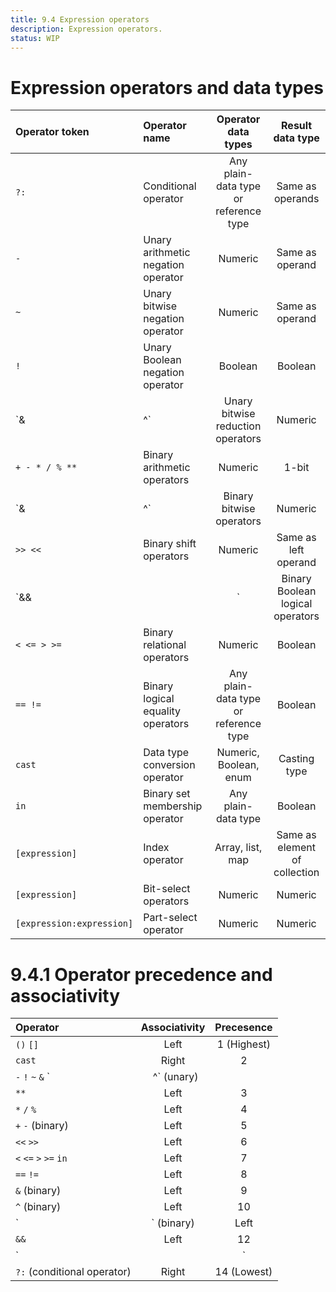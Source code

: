 ```yaml
---
title: 9.4 Expression operators
description: Expression operators.
status: WIP
---
```


# Expression operators and data types

| Operator token            | Operator name                         | Operator data types                   | Result data type              |
| :------------------------ | :------------------------------------ | :-----------------------------------: | :---------------------------: |
| `?:`                      | Conditional operator                  | Any plain-data type or reference type | Same as operands              |
| `-`                       | Unary arithmetic negation operator    | Numeric                               | Same as operand               |
| `~`                       | Unary bitwise negation operator       | Numeric                               | Same as operand               |
| `!`                       | Unary Boolean negation operator       | Boolean                               | Boolean                       |
| `& | ^`                   | Unary bitwise reduction operators     | Numeric                               | 1-bit                         |
| `+ - * / % **`            | Binary arithmetic operators           | Numeric                               | 1-bit                         |
| `& | ^`                   | Binary bitwise operators              | Numeric                               | 1-bit                         |
| `>> <<`                   | Binary shift operators                | Numeric                               | Same as left operand          |
| `&& ||`                   | Binary Boolean logical operators      | Boolean                               | Same as operands              |
| `< <= > >=`               | Binary relational operators           | Numeric                               | Boolean                       |
| `== !=`                   | Binary logical equality operators     | Any plain-data type or reference type | Boolean                       |
| `cast`                    | Data type conversion operator         | Numeric, Boolean, enum                | Casting type                  |
| `in`                      | Binary set membership operator        | Any plain-data type                   | Boolean                       |
| `[expression]`            | Index operator                        | Array, list, map                      | Same as element of collection |
| `[expression]`            | Bit-select operators                  | Numeric                               | Numeric                       |
| `[expression:expression]` | Part-select operator                  | Numeric                               | Numeric                       |

# 9.4.1 Operator precedence and associativity

| Operator                          | Associativity | Precesence    |
| :-------------------------------- | :-----------: | :-----------: |
| `()` `[]`                         | Left          | 1 (Highest)   |
| `cast`                            | Right         | 2             |
| `-` `!` `~` `&` `|` `^` (unary)   |               | 2             |
| `**`                              | Left          | 3             |
| `*` `/` `%`                       | Left          | 4             |
| `+` `-` (binary)                  | Left          | 5             |
| `<<` `>>`                         | Left          | 6             |
| `<` `<=` `>` `>=` `in`            | Left          | 7             |
| `==` `!=`                         | Left          | 8             |
| `&` (binary)                      | Left          | 9             |
| `^` (binary)                      | Left          | 10            |
| `|` (binary)                      | Left          | 11            |
| `&&`                              | Left          | 12            |
| `||`                              | Left          | 13            |
| `?:` (conditional operator)       | Right         | 14 (Lowest)   |


